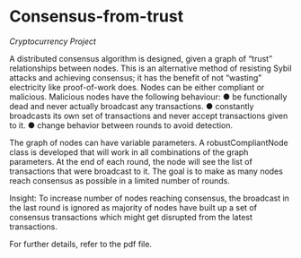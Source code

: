 # Consensus-from-trust
*Cryptocurrency Project*

A distributed consensus algorithm is designed, given a graph of “trust” relationships between nodes. This is an alternative method of resisting Sybil attacks and achieving consensus; it has the benefit of not “wasting” electricity like proof-of-work does.
Nodes can be either compliant or malicious. Malicious nodes have the following behaviour:
● be functionally dead and never actually broadcast any transactions.
● constantly broadcasts its own set of transactions and never accept transactions given to it.
● change behavior between rounds to avoid detection.

The graph of nodes can have variable parameters. A robust ​CompliantNode​ class is developed that will work in all combinations of the graph parameters. At the end of each round, the node will see the list of transactions that were broadcast to it. The goal is to make as many nodes reach consensus as possible in a limited number of rounds.

Insight: To increase number of nodes reaching consensus, the broadcast in the last round is ignored as majority of nodes have built up a set of consensus transactions which might get disrupted from the latest transactions.

For further details, refer to the pdf file.
